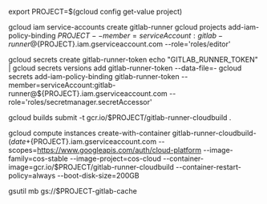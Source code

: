 
export PROJECT=$(gcloud config get-value project)

gcloud iam service-accounts create gitlab-runner
gcloud projects add-iam-policy-binding ${PROJECT} --member=serviceAccount:gitlab-runner@${PROJECT}.iam.gserviceaccount.com --role='roles/editor'

gcloud secrets create gitlab-runner-token
echo "GITLAB_RUNNER_TOKEN" | gcloud secrets versions add gitlab-runner-token --data-file=-
gcloud secrets add-iam-policy-binding gitlab-runner-token --member=serviceAccount:gitlab-runner@${PROJECT}.iam.gserviceaccount.com --role='roles/secretmanager.secretAccessor'

gcloud builds submit -t gcr.io/$PROJECT/gitlab-runner-cloudbuild .

gcloud compute instances create-with-container gitlab-runner-cloudbuild-$(date +%s) --machine-type=e2-standard-2 --service-account=gitlab-runner@${PROJECT}.iam.gserviceaccount.com --scopes=https://www.googleapis.com/auth/cloud-platform --image-family=cos-stable --image-project=cos-cloud --container-image=gcr.io/$PROJECT/gitlab-runner-cloudbuild --container-restart-policy=always --boot-disk-size=200GB

gsutil mb gs://$PROJECT-gitlab-cache
